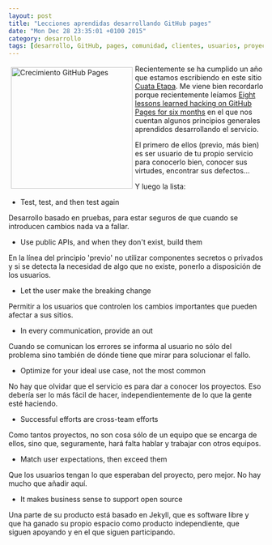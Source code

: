 ```yaml
---
layout: post
title: "Lecciones aprendidas desarrollando GitHub pages"
date: "Mon Dec 28 23:35:01 +0100 2015"
category: desarrollo
tags: [desarrollo, GitHub, pages, comunidad, clientes, usuarios, proyectos]
---
```





<a href="https://cloud.githubusercontent.com/assets/282759/7324890/574b3fa6-ea88-11e4-9d3a-2cd599e0b7f9.png" title="Crecimiento GitHub Pages"><img src="https://cloud.githubusercontent.com/assets/282759/7324890/574b3fa6-ea88-11e4-9d3a-2cd599e0b7f9.png" width="240"  alt="Crecimiento GitHub Pages" style="float:left; margin:5px"></a>
Recientemente se ha cumplido un año que estamos escribiendo en este sitio [Cuata Etapa](http://fernand0.github.io/Cuarta-Etapa/).
Me viene bien recordarlo porque recientemente leíamos [Eight lessons learned hacking on GitHub Pages for six months](https://github.com/blog/1992-eight-lessons-learned-hacking-on-github-pages-for-six-months) en el que nos cuentan algunos principios generales aprendidos desarrollando el servicio. 

El primero de ellos (previo, más bien) es ser usuario de tu propio servicio para conocerlo bien, conocer sus virtudes, encontrar sus defectos...

Y luego la lista:

* Test, test, and then test again

Desarrollo basado en pruebas, para estar seguros de que cuando se introducen cambios nada va a fallar.

* Use public APIs, and when they don't exist, build them

En la línea del principio 'previo' no utilizar componentes secretos o privados y si se detecta la necesidad de algo que no existe, ponerlo a disposición de los usuarios.

* Let the user make the breaking change

Permitir a los usuarios que controlen los cambios importantes que pueden afectar a sus sitios.

* In every communication, provide an out

Cuando se comunican los errores se informa al usuario no sólo del problema sino también de dónde tiene que mirar para solucionar el fallo.

* Optimize for your ideal use case, not the most common

No hay que olvidar que el servicio es para dar a conocer los proyectos. Eso debería ser lo más fácil de hacer, independientemente de lo que la gente esté haciendo.

* Successful efforts are cross-team efforts

Como tantos proyectos, no son cosa sólo de un equipo que se encarga de ellos, sino que, seguramente, hará falta hablar y trabajar con otros equipos.

* Match user expectations, then exceed them

Que los usuarios tengan lo que esperaban del proyecto, pero mejor. No hay mucho que añadir aquí.

* It makes business sense to support open source

Una parte de su producto está basado en Jekyll, que es software libre y que ha ganado su propio espacio como producto independiente, que siguen apoyando y en el que siguen participando.
